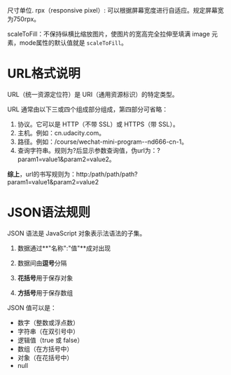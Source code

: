 尺寸单位. rpx（responsive pixel）: 可以根据屏幕宽度进行自适应。规定屏幕宽为750rpx。

scaleToFill：不保持纵横比缩放图片，使图片的宽高完全拉伸至填满 image 元素，mode属性的默认值就是 `scaleToFill`。

# URL格式说明

URL（统一资源定位符）是 URI（通用资源标识）的特定类型。

URL 通常由以下三或四个组成部分组成，第四部分可省略：

1. 协议。它可以是 HTTP（不带 SSL）或 HTTPS（带 SSL）。
2. 主机。例如：cn.udacity.com。
3. 路径。例如：/course/wechat-mini-program--nd666-cn-1。
4. 查询字符串。规则为?后显示参数查询值，伪url为：?param1=value1&param2=value2。

**综上**，url的书写规则为：http:/path/path/path?param1=value1&param2=value2

# JSON语法规则

JSON 语法是 JavaScript 对象表示法语法的子集。

1. 数据通过**"名称":"值"**成对出现

2. 数据间由**逗号**分隔
3. **花括号**用于保存对象
4. **方括号**用于保存数组

JSON 值可以是：

- 数字（整数或浮点数）
- 字符串（在双引号中）
- 逻辑值（true 或 false）
- 数组（在方括号中）
- 对象（在花括号中）
- null